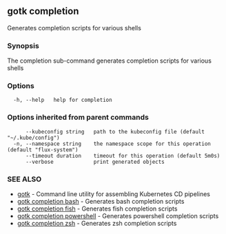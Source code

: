 ## gotk completion

Generates completion scripts for various shells

### Synopsis

The completion sub-command generates completion scripts for various shells

### Options

```
  -h, --help   help for completion
```

### Options inherited from parent commands

```
      --kubeconfig string   path to the kubeconfig file (default "~/.kube/config")
  -n, --namespace string    the namespace scope for this operation (default "flux-system")
      --timeout duration    timeout for this operation (default 5m0s)
      --verbose             print generated objects
```

### SEE ALSO

* [gotk](gotk.md)	 - Command line utility for assembling Kubernetes CD pipelines
* [gotk completion bash](gotk_completion_bash.md)	 - Generates bash completion scripts
* [gotk completion fish](gotk_completion_fish.md)	 - Generates fish completion scripts
* [gotk completion powershell](gotk_completion_powershell.md)	 - Generates powershell completion scripts
* [gotk completion zsh](gotk_completion_zsh.md)	 - Generates zsh completion scripts

